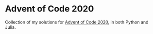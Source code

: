 # Advent of Code 2020

Collection of my solutions for [Advent of Code 2020](https://adventofcode.com/2020), in both Python and Julia. 